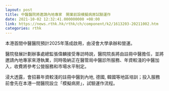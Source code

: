 ```yaml
---
layout: post
title: 中醫醫院將邀請內地專家　開業前設模擬病房試驗運作
date: 2021-10-02 12:32:41.000000000 +08:00
link: https://news.rthk.hk/rthk/ch/component/k2/1613203-20211002.htm
categories: rthk
---
```


本港首間中醫醫院預計2025年落成啟用，由浸會大學承辦和營運。

醫院發展計劃辦事處總監張偉麟接受專訪時說，醫院院長將由註冊中醫擔任，並將邀請內地專家來港執業，同時吸納正在醫管局中醫診所服務、年資較淺的中醫加入，收費將參考公營服務和市場水平制定。

浸大透露，會招募年資較淺的註冊中醫到內地, 德國, 韓國等地區培訓；投入服務前會先在本港一間醫院設立「模擬病房」，試驗運作流程。
